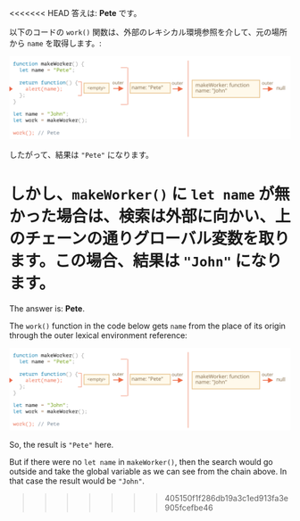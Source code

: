 <<<<<<< HEAD
答えは: **Pete** です。

以下のコードの `work()` 関数は、外部のレキシカル環境参照を介して、元の場所から `name` を取得します。:

![](lexenv-nested-work.svg)

したがって、結果は `"Pete"` になります。

しかし、`makeWorker()` に `let name` が無かった場合は、検索は外部に向かい、上のチェーンの通りグローバル変数を取ります。この場合、結果は `"John"` になります。
=======
The answer is: **Pete**.

The `work()` function in the code below gets `name` from the place of its origin through the outer lexical environment reference:

![](lexenv-nested-work.svg)

So, the result is `"Pete"` here.

But if there were no `let name` in `makeWorker()`, then the search would go outside and take the global variable as we can see from the chain above. In that case the result would be `"John"`.
>>>>>>> 405150f1f286db19a3c1ed913fa3e905fcefbe46

